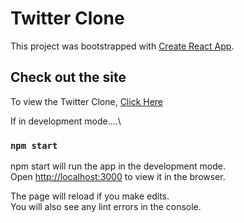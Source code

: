 # Twitter Clone

This project was bootstrapped with [Create React App](https://github.com/facebook/create-react-app).

## Check out the site

To view the Twitter Clone, [Click Here](https://hopeful-blackwell-01b087.netlify.app/)


If in development mode....\
### `npm start`

npm start will run the app in the development mode.\
Open [http://localhost:3000](http://localhost:3000) to view it in the browser.

The page will reload if you make edits.\
You will also see any lint errors in the console.
